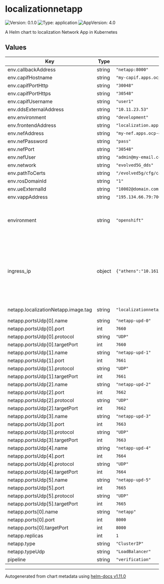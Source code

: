 # localizationnetapp

![Version: 0.1.0](https://img.shields.io/badge/Version-0.1.0-informational?style=flat-square) ![Type: application](https://img.shields.io/badge/Type-application-informational?style=flat-square) ![AppVersion: 4.0](https://img.shields.io/badge/AppVersion-4.0-informational?style=flat-square)

A Helm chart to localization Network App in Kubernetes

## Values

| Key | Type | Default | Description |
|-----|------|---------|-------------|
| env.callbackAddress | string | `"netapp:8000"` |  |
| env.capifHostname | string | `"my-capif.apps.ocp-epg.hi.inet"` |  |
| env.capifPortHttp | string | `"30048"` |  |
| env.capifPortHttps | string | `"30548"` |  |
| env.capifUsername | string | `"user1"` |  |
| env.ddsExternalAddress | string | `"10.11.23.53"` |  |
| env.environment | string | `"development"` |  |
| env.frontendAddress | string | `"localization.apps.ocp-epg.hi.inet"` |  |
| env.nefAddress | string | `"my-nef.apps.ocp-epg.hi.inet"` |  |
| env.nefPassword | string | `"pass"` |  |
| env.nefPort | string | `"30548"` |  |
| env.nefUser | string | `"admin@my-email.com"` |  |
| env.network | string | `"evolved5G_dds"` |  |
| env.pathToCerts | string | `"/evolved5g/cfg/capif_onboarding"` |  |
| env.rosDomainId | string | `"1"` |  |
| env.ueExternalId | string | `"10002@domain.com"` |  |
| env.vappAddress | string | `"195.134.66.79:7000"` |  |
| environment | string | `"openshift"` | The Environment variable. It accepts: 'kuberentes-athens', 'kuberentes-uma', 'openshift' |
| ingress_ip | object | `{"athens":"10.161.1.126","cosmote":"172.25.2.100","uma":"10.11.23.49"}` | If env: 'kuberentes-athens' or env: 'kuberentes-uma', use the Ip address dude for the kubernetes to your Ingress Controller ej: kubectl -n NAMESPACE_CAPIF get ing s |
| netapp.localizationNetapp.image.tag | string | `"localizationnetapp"` | @default Chart version |
| netapp.portsUdp[0].name | string | `"netapp-upd-0"` |  |
| netapp.portsUdp[0].port | int | `7660` |  |
| netapp.portsUdp[0].protocol | string | `"UDP"` |  |
| netapp.portsUdp[0].targetPort | int | `7660` |  |
| netapp.portsUdp[1].name | string | `"netapp-upd-1"` |  |
| netapp.portsUdp[1].port | int | `7661` |  |
| netapp.portsUdp[1].protocol | string | `"UDP"` |  |
| netapp.portsUdp[1].targetPort | int | `7661` |  |
| netapp.portsUdp[2].name | string | `"netapp-upd-2"` |  |
| netapp.portsUdp[2].port | int | `7662` |  |
| netapp.portsUdp[2].protocol | string | `"UDP"` |  |
| netapp.portsUdp[2].targetPort | int | `7662` |  |
| netapp.portsUdp[3].name | string | `"netapp-upd-3"` |  |
| netapp.portsUdp[3].port | int | `7663` |  |
| netapp.portsUdp[3].protocol | string | `"UDP"` |  |
| netapp.portsUdp[3].targetPort | int | `7663` |  |
| netapp.portsUdp[4].name | string | `"netapp-upd-4"` |  |
| netapp.portsUdp[4].port | int | `7664` |  |
| netapp.portsUdp[4].protocol | string | `"UDP"` |  |
| netapp.portsUdp[4].targetPort | int | `7664` |  |
| netapp.portsUdp[5].name | string | `"netapp-upd-5"` |  |
| netapp.portsUdp[5].port | int | `7665` |  |
| netapp.portsUdp[5].protocol | string | `"UDP"` |  |
| netapp.portsUdp[5].targetPort | int | `7665` |  |
| netapp.ports[0].name | string | `"netapp"` |  |
| netapp.ports[0].port | int | `8000` |  |
| netapp.ports[0].targetPort | int | `8000` |  |
| netapp.replicas | int | `1` |  |
| netapp.type | string | `"ClusterIP"` |  |
| netapp.typeUdp | string | `"LoadBalancer"` |  |
| pipeline | string | `"verification"` |  |

----------------------------------------------
Autogenerated from chart metadata using [helm-docs v1.11.0](https://github.com/norwoodj/helm-docs/releases/v1.11.0)
